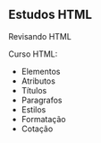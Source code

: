 ## Estudos HTML
Revisando HTML

Curso HTML:
- Elementos
- Atributos
- Títulos
- Paragrafos
- Estilos
- Formatação
- Cotação


